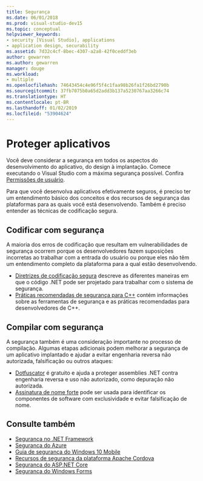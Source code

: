 ```yaml
---
title: Segurança
ms.date: 06/01/2018
ms.prod: visual-studio-dev15
ms.topic: conceptual
helpviewer_keywords:
- security [Visual Studio], applications
- application design, securability
ms.assetid: 7d32c4cf-8bec-4307-a2a8-42f0ceddf3eb
author: gewarren
ms.author: gewarren
manager: douge
ms.workload:
- multiple
ms.openlocfilehash: 74643454c4e96f5f4c1faa98b26fa1f26bd2790b
ms.sourcegitcommit: 37fb7075b0a65d2add3b137a5230767aa3266c74
ms.translationtype: HT
ms.contentlocale: pt-BR
ms.lasthandoff: 01/02/2019
ms.locfileid: "53904624"
---
```

# <a name="secure-applications"></a>Proteger aplicativos

Você deve considerar a segurança em todos os aspectos do desenvolvimento do aplicativo, do design à implantação. Comece executando o Visual Studio com a máxima segurança possível. Confira [Permissões de usuário](../ide/user-permissions-and-visual-studio.md).

Para que você desenvolva aplicativos efetivamente seguros, é preciso ter um entendimento básico dos conceitos e dos recursos de segurança das plataformas para as quais você está desenvolvendo. Também é preciso entender as técnicas de codificação segura.

## <a name="code-for-security"></a>Codificar com segurança

A maioria dos erros de codificação que resultam em vulnerabilidades de segurança ocorrem porque os desenvolvedores fazem suposições incorretas ao trabalhar com a entrada do usuário ou porque eles não têm um entendimento completo da plataforma para a qual estão desenvolvendo.

- [Diretrizes de codificação segura](/dotnet/standard/security/secure-coding-guidelines) descreve as diferentes maneiras em que o código .NET pode ser projetado para trabalhar com o sistema de segurança.
- [Práticas recomendadas de segurança para C++](/cpp/top/security-best-practices-for-cpp) contém informações sobre as ferramentas de segurança e as práticas recomendadas para desenvolvedores de C++.

## <a name="build-for-security"></a>Compilar com segurança

A segurança também é uma consideração importante no processo de compilação. Algumas etapas adicionais podem melhorar a segurança de um aplicativo implantado e ajudar a evitar engenharia reversa não autorizada, falsificação ou outros ataques:

- [Dotfuscator](dotfuscator/index.md) é gratuito e ajuda a proteger assemblies .NET contra engenharia reversa e uso não autorizado, como depuração não autorizada.
- [Assinatura de nome forte](managing-assembly-and-manifest-signing.md) pode ser usada para identificar os componentes de software com exclusividade e evitar falsificação de nome.

## <a name="see-also"></a>Consulte também

- [Segurança no .NET Framework](/dotnet/standard/security/index)
- [Segurança do Azure](/azure/security/)
- [Guia de segurança do Windows 10 Mobile](/windows/security/threat-protection/windows-10-mobile-security-guide)
- [Recursos de segurança da plataforma Apache Cordova](/visualstudio/cross-platform/tools-for-cordova/security/best-practices?view=toolsforcordova-2017)
- [Segurança do ASP.NET Core](/aspnet/core/security/?view=aspnetcore-2.1)
- [Segurança do Windows Forms](/dotnet/framework/winforms/windows-forms-security)